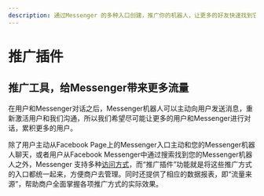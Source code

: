```yaml
---
description: 通过Messenger 的多种入口创建，推广你的机器人，让更多的好友快速找到它。
---
```


# 推广插件

## 推广工具，给Messenger带来更多流量 <a id="&#x63A8;&#x5E7F;&#x5DE5;&#x5177;&#xFF0C;&#x7ED9;messenger&#x5E26;&#x6765;&#x66F4;&#x591A;&#x6D41;&#x91CF;"></a>

在用户和Messenger对话之后，Messenger机器人可以主动向用户发送消息，重新激活用户和我们沟通，所以我们希望尽可能让更多的用户和Messenger进行对话，累积更多的用户。

除了用户主动从Facebook Page上的Messenger入口主动和您的Messenger机器人聊天，或者用户从Facebook Messenger中通过搜索找到您的Messenger机器人之外，Messenger 支持多种[访问方式](../../ru-men-jie-shao.md#fang-wen-messenger-ji-qi-ren-fang-shi)，而“推广插件”功能就是将这些推广方式的入口都统一起来，方便商户去管理。同时还提供了相应的数据报表，即“流量来源”，帮助商户全面掌握各项推广方式的实际效果。

